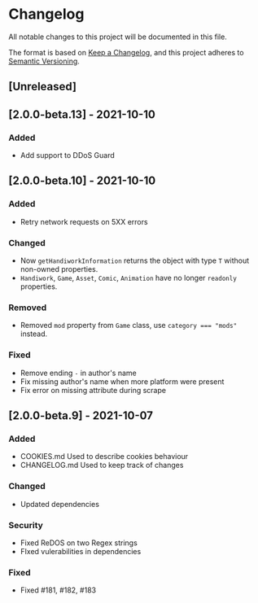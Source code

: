 # Changelog

All notable changes to this project will be documented in this file.

The format is based on [Keep a Changelog](https://keepachangelog.com/en/1.0.0/),
and this project adheres to [Semantic Versioning](https://semver.org/spec/v2.0.0.html).

## [Unreleased]

## [2.0.0-beta.13] - 2021-10-10

### Added

- Add support to DDoS Guard

## [2.0.0-beta.10] - 2021-10-10

### Added

- Retry network requests on 5XX errors

### Changed

- Now `getHandiworkInformation` returns the object with type `T` without non-owned properties.
- `Handiwork`, `Game`, `Asset`, `Comic`, `Animation` have no longer `readonly` properties.

### Removed

- Removed `mod` property from `Game` class, use `category === "mods"` instead.

### Fixed

- Remove ending `-` in author's name
- Fix missing author's name when more platform were present
- Fix error on missing attribute during scrape

## [2.0.0-beta.9] - 2021-10-07

### Added

- COOKIES.md Used to describe cookies behaviour
- CHANGELOG.md Used to keep track of changes

### Changed

- Updated dependencies

### Security

- Fixed ReDOS on two Regex strings
- FIxed vulerabilities in dependencies

### Fixed

- Fixed #181, #182, #183
